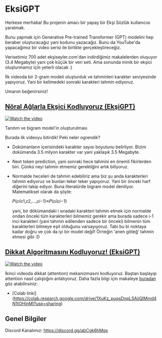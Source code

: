 # EksiGPT

Herkese merhaba! Bu projenin amacı bir yapay bir Ekşi Sözlük kullanıcısı yaratmak.

Bunu yapmak için Generative Pre-trained Transformer (GPT) modelini hep beraber oluşturacağız yani kodunu yazacağız. Bunu da YouTube'da yapacağımız bir video serisi ile birlikte gerçekleştireceğiz.

Verisetimiz 700 adet ekşiseyler.com'dan indirdiğimiz makalelerden oluşuyor (3.4 Megabyte) yani çok küçük bir veri seti. Ama sonunda minik bir ekşici oluşturmamız için yeterli olacak :)

İlk videoda bir 2-gram modeli oluşturduk ve tahminleri karakter seviyesinde yapıyoruz. Yani bir kelimedeki sonraki karakteri tahmin ediyoruz.

Umarım beğenirsiniz!

## [Nöral Ağlarla Ekşici Kodluyoruz (EkşiGPT)](https://youtu.be/L7rsPZ1bGHw)

[![Watch the video](https://img.youtube.com/vi/L7rsPZ1bGHw/maxresdefault.jpg)](https://youtu.be/L7rsPZ1bGHw)

Tanıtım ve bigram model'in oluşturulması

Burada ilk videoyu bitirdik! Peki neler ogrendik?

- Dokümanların içerisindeki karakter sayısı boyutunu belirliyor. Bizim dokümanda 3.5 milyon karakter var yani yaklaşık 3.5 Megabyte.

- Next token prediction, yani sonraki hece tahmini en önemli fikirlerden biri. Çünkü neyi tahmin etmemiz gerektiğini artık biliyoruz.

- Normalde heceleri de tahmin edebiliriz ama biz şu anda karakterleri tahmin ediyoruz ve bunları teker teker yapıyoruz. Yani bir önceki harf diğerini takip ediyor.
  Buna literatürde bigram model deniliyor. Matematiksel olarak da şöyle:

  𝑃(𝑐𝑖∣𝑐1,𝑐2,…,𝑐𝑖−1)≈𝑃(𝑐𝑖∣𝑐𝑖−1)

  yani, bir dökümandaki i sıradaki karakteri tahmin etmek için normalde ondan önceki tüm karakterleri bilmemiz gerekir ama burada sadece i-1 inci karakteri (yani tahmin edilenden sadece bir önceki) bilmenin tüm karakterleri bilmeye eşit olduğunu varsayıyoruz. Tabi bu bi noktaya kadar doğru ve çok da iyi bir model değil! Örneğin 'anen göteğ' tahmin etmesi gibi :D

## [Dikkat Algoritmasını Kodluyoruz! (EksiGPT)](https://www.youtube.com/watch?v=u168PH3rH7A&t=818s&ab_channel=OnurKarakaslar)

[![Watch the video](https://img.youtube.com/vi/u168PH3rH7A/maxresdefault.jpg)](https://youtu.be/u168PH3rH7A)

İkinci videoda dikkat (attention) mekanizmasıni kodluyoruz. Baştan başlayıp attention nasıl çalıştığını anlatıyoruz. Daha fazla bilgi için makaleye [buradan](https://arxiv.org/abs/1706.03762) göz atabilirsiniz:

- [Colab linki] (https://colab.research.google.com/drive/1XuKz_puqsDnpLSAijQlMmd4N1tOHinMI?usp=sharing)

## Genel Bilgiler

Discord Kanalımız: https://discord.gg/abCgk6hMqx
